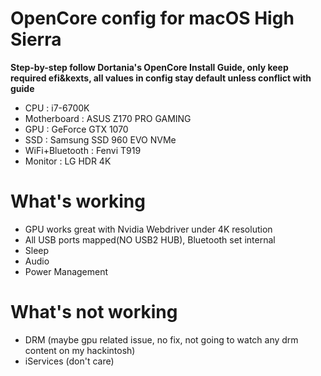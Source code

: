 # OpenCore config for macOS High Sierra
**Step-by-step follow Dortania's OpenCore Install Guide, only keep required efi&kexts, all values in config stay default unless conflict with guide**
* CPU : i7-6700K
* Motherboard : ASUS Z170 PRO GAMING
* GPU : GeForce GTX 1070
* SSD : Samsung SSD 960 EVO NVMe
* WiFi+Bluetooth : Fenvi T919
* Monitor : LG HDR 4K

# What's working
* GPU works great with Nvidia Webdriver under 4K resolution
* All USB ports mapped(NO USB2 HUB), Bluetooth set internal
* Sleep
* Audio
* Power Management

# What's not working
* DRM (maybe gpu related issue, no fix, not going to watch any drm content on my hackintosh)
* iServices (don't care)
